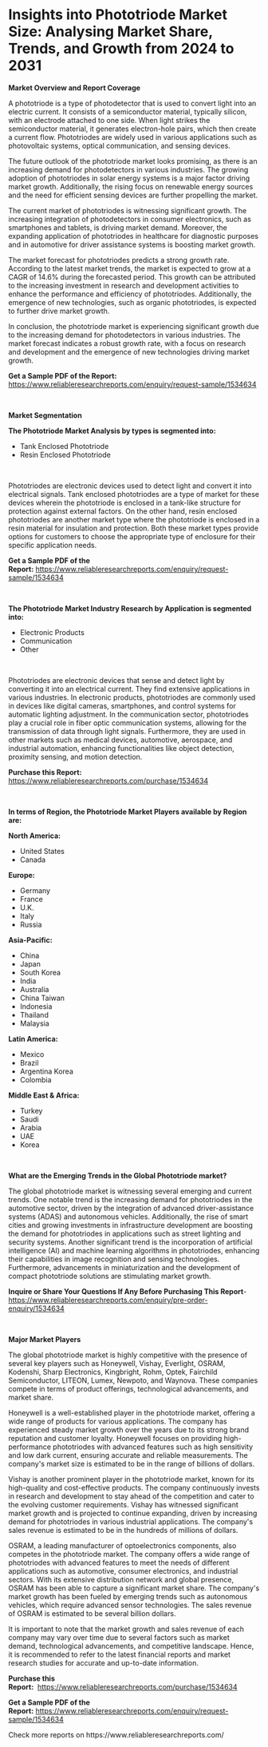 <p><h1>Insights into Phototriode Market Size: Analysing Market Share, Trends, and Growth from 2024 to 2031</h1></p><p><strong>Market Overview and Report Coverage</strong></p>
<p><p>A phototriode is a type of photodetector that is used to convert light into an electric current. It consists of a semiconductor material, typically silicon, with an electrode attached to one side. When light strikes the semiconductor material, it generates electron-hole pairs, which then create a current flow. Phototriodes are widely used in various applications such as photovoltaic systems, optical communication, and sensing devices.</p><p>The future outlook of the phototriode market looks promising, as there is an increasing demand for photodetectors in various industries. The growing adoption of phototriodes in solar energy systems is a major factor driving market growth. Additionally, the rising focus on renewable energy sources and the need for efficient sensing devices are further propelling the market.</p><p>The current market of phototriodes is witnessing significant growth. The increasing integration of photodetectors in consumer electronics, such as smartphones and tablets, is driving market demand. Moreover, the expanding application of phototriodes in healthcare for diagnostic purposes and in automotive for driver assistance systems is boosting market growth.</p><p>The market forecast for phototriodes predicts a strong growth rate. According to the latest market trends, the market is expected to grow at a CAGR of 14.6% during the forecasted period. This growth can be attributed to the increasing investment in research and development activities to enhance the performance and efficiency of phototriodes. Additionally, the emergence of new technologies, such as organic phototriodes, is expected to further drive market growth.</p><p>In conclusion, the phototriode market is experiencing significant growth due to the increasing demand for photodetectors in various industries. The market forecast indicates a robust growth rate, with a focus on research and development and the emergence of new technologies driving market growth.</p></p>
<p><strong>Get a Sample PDF of the Report:</strong> <a href="https://www.reliableresearchreports.com/enquiry/request-sample/1534634">https://www.reliableresearchreports.com/enquiry/request-sample/1534634</a></p>
<p>&nbsp;</p>
<p><strong>Market Segmentation</strong></p>
<p><strong>The Phototriode Market Analysis by types is segmented into:</strong></p>
<p><ul><li>Tank Enclosed Phototriode</li><li>Resin Enclosed Phototriode</li></ul></p>
<p>&nbsp;</p>
<p><p>Phototriodes are electronic devices used to detect light and convert it into electrical signals. Tank enclosed phototriodes are a type of market for these devices wherein the phototriode is enclosed in a tank-like structure for protection against external factors. On the other hand, resin enclosed phototriodes are another market type where the phototriode is enclosed in a resin material for insulation and protection. Both these market types provide options for customers to choose the appropriate type of enclosure for their specific application needs.</p></p>
<p><strong>Get a Sample PDF of the Report:</strong>&nbsp;<a href="https://www.reliableresearchreports.com/enquiry/request-sample/1534634">https://www.reliableresearchreports.com/enquiry/request-sample/1534634</a></p>
<p>&nbsp;</p>
<p><strong>The Phototriode Market Industry Research by Application is segmented into:</strong></p>
<p><ul><li>Electronic Products</li><li>Communication</li><li>Other</li></ul></p>
<p>&nbsp;</p>
<p><p>Phototriodes are electronic devices that sense and detect light by converting it into an electrical current. They find extensive applications in various industries. In electronic products, phototriodes are commonly used in devices like digital cameras, smartphones, and control systems for automatic lighting adjustment. In the communication sector, phototriodes play a crucial role in fiber optic communication systems, allowing for the transmission of data through light signals. Furthermore, they are used in other markets such as medical devices, automotive, aerospace, and industrial automation, enhancing functionalities like object detection, proximity sensing, and motion detection.</p></p>
<p><strong>Purchase this Report:</strong>&nbsp; <a href="https://www.reliableresearchreports.com/purchase/1534634">https://www.reliableresearchreports.com/purchase/1534634</a></p>
<p>&nbsp;</p>
<p><strong>In terms of Region, the Phototriode Market Players available by Region are:</strong></p>
<p>
    <p> <strong> North America: </strong>
        <ul>
            <li>United States</li>
            <li>Canada</li>
        </ul>
        </p> 
    <p> <strong> Europe: </strong>
        <ul>
            <li>Germany</li>
            <li>France</li>
            <li>U.K.</li>
            <li>Italy</li>
            <li>Russia</li>
        </ul>
        </p> 
    <p> <strong> Asia-Pacific: </strong>
        <ul>
            <li>China</li>
            <li>Japan</li>
            <li>South Korea</li>
            <li>India</li>
            <li>Australia</li>
            <li>China Taiwan</li>
            <li>Indonesia</li>
            <li>Thailand</li>
            <li>Malaysia</li>
        </ul>
        </p> 
    <p> <strong> Latin America: </strong>
        <ul>
            <li>Mexico</li>
            <li>Brazil</li>
            <li>Argentina Korea</li>
            <li>Colombia</li>
        </ul>
        </p> 
    <p> <strong> Middle East & Africa: </strong>
        <ul>
            <li>Turkey</li>
            <li>Saudi</li>
            <li>Arabia</li>
            <li>UAE</li>
            <li>Korea</li>
        </ul>
    </p>
    </p>
<p>&nbsp;</p>
<p><strong>What are the Emerging Trends in the Global Phototriode market?</strong></p>
<p><p>The global phototriode market is witnessing several emerging and current trends. One notable trend is the increasing demand for phototriodes in the automotive sector, driven by the integration of advanced driver-assistance systems (ADAS) and autonomous vehicles. Additionally, the rise of smart cities and growing investments in infrastructure development are boosting the demand for phototriodes in applications such as street lighting and security systems. Another significant trend is the incorporation of artificial intelligence (AI) and machine learning algorithms in phototriodes, enhancing their capabilities in image recognition and sensing technologies. Furthermore, advancements in miniaturization and the development of compact phototriode solutions are stimulating market growth.</p></p>
<p><strong>Inquire or Share Your Questions If Any Before Purchasing This Report</strong>- <a href="https://www.reliableresearchreports.com/enquiry/pre-order-enquiry/1534634">https://www.reliableresearchreports.com/enquiry/pre-order-enquiry/1534634</a></p>
<p>&nbsp;</p>
<p><strong>Major Market Players</strong></p>
<p><p>The global phototriode market is highly competitive with the presence of several key players such as Honeywell, Vishay, Everlight, OSRAM, Kodenshi, Sharp Electronics, Kingbright, Rohm, Optek, Fairchild Semiconductor, LITEON, Lumex, Newpoto, and Waynova. These companies compete in terms of product offerings, technological advancements, and market share.</p><p>Honeywell is a well-established player in the phototriode market, offering a wide range of products for various applications. The company has experienced steady market growth over the years due to its strong brand reputation and customer loyalty. Honeywell focuses on providing high-performance phototriodes with advanced features such as high sensitivity and low dark current, ensuring accurate and reliable measurements. The company's market size is estimated to be in the range of billions of dollars.</p><p>Vishay is another prominent player in the phototriode market, known for its high-quality and cost-effective products. The company continuously invests in research and development to stay ahead of the competition and cater to the evolving customer requirements. Vishay has witnessed significant market growth and is projected to continue expanding, driven by increasing demand for phototriodes in various industrial applications. The company's sales revenue is estimated to be in the hundreds of millions of dollars.</p><p>OSRAM, a leading manufacturer of optoelectronics components, also competes in the phototriode market. The company offers a wide range of phototriodes with advanced features to meet the needs of different applications such as automotive, consumer electronics, and industrial sectors. With its extensive distribution network and global presence, OSRAM has been able to capture a significant market share. The company's market growth has been fueled by emerging trends such as autonomous vehicles, which require advanced sensor technologies. The sales revenue of OSRAM is estimated to be several billion dollars.</p><p>It is important to note that the market growth and sales revenue of each company may vary over time due to several factors such as market demand, technological advancements, and competitive landscape. Hence, it is recommended to refer to the latest financial reports and market research studies for accurate and up-to-date information.</p></p>
<p><strong>Purchase this Report:</strong>&nbsp;&nbsp;<a href="https://www.reliableresearchreports.com/purchase/1534634">https://www.reliableresearchreports.com/purchase/1534634</a></p>
<p></p>
<p><strong>Get a Sample PDF of the Report:</strong>&nbsp;<a href="https://www.reliableresearchreports.com/enquiry/request-sample/1534634">https://www.reliableresearchreports.com/enquiry/request-sample/1534634</a></p>
<p>Check more reports on https://www.reliableresearchreports.com/</p>